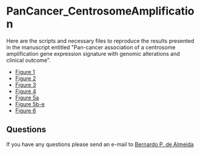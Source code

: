 # PanCancer_CentrosomeAmplification
Here are the scripts and necessary files to reproduce the results presented in the manuscript entitled "Pan-cancer association of a centrosome amplification gene expression signature with genomic alterations and clinical outcome".

- [Figure 1](Calculate_CA20_scores)
- [Figure 2](Breast_cancer)
- [Figure 3](Genomic_instability)
- [Figure 4](Mutations)
- [Figure 5a](Calculate_CA20_scores)
- [Figure 5b-e](Tumour_microennvironment)
- [Figure 6](Compounds)

## Questions
If you have any questions please send an e-mail to [Bernardo P. de Almeida](mailto:bernardo.almeida94@gmail.com)